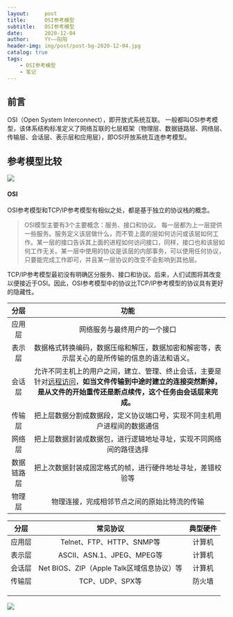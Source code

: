 ```yaml
---
layout:     post
title:      OSI参考模型
subtitle:   OSI参考模型
date:       2020-12-04
author:     YY——阳阳
header-img: img/post/post-bg-2020-12-04.jpg
catalog: true
tags:
    - OSI参考模型
    - 笔记
---
```


## 前言
OSI（Open System Interconnect），即开放式系统互联。 一般都叫OSI参考模型，该体系结构标准定义了网络互联的七层框架（物理层、数据链路层、网络层、传输层、会话层、表示层和应用层），即OSI开放系统互连参考模型。

## 参考模型比较
![](https://mmbiz.qpic.cn/mmbiz_jpg/VcRPEU1K2odmiaZ4aslthLe3Bf0GYUgrQNkCzrLib6l5saXHGsIDyt1uzDNMqAnZLbMB68y4URbDKWjfd5qoMfHw/640?wx_fmt=jpeg&tp=webp&wxfrom=5&wx_lazy=1&wx_co=1)
#### OSI
OSI参考模型和TCP/IP参考模型有相似之处，都是基于独立的协议栈的概念。

>OSI模型主要有3个主要概念：服务、接口和协议。
>每一层都为上一层提供一些服务。服务定义该层做什么，而不管上面的层如何访问或该层如何工作。某一层的接口告诉其上面的进程如何访问接口，同样，接口也和该层如何工作无关。某一层中使用的协议是该层的内部事务，可以使用任何协议，只要能完成工作即可，并且某一层协议的改变不会影响到其他层。

TCP/IP参考模型最初没有明确区分服务、接口和协议。后来，人们试图将其改变以便接近于OSI。因此，OSI参考模型中的协议比TCP/IP参考模型的协议具有更好的隐藏性。

|    分层    |                             功能                             |
| :--------: | :----------------------------------------------------------: |
|   应用层   |                 网络服务与最终用户的一个接口                 |
|   表示层   | 数据格式转换编码，数据压缩和解压，数据加密和解密等，表示层关心的是所传输的信息的语法和语义。 |
|   会话层   | 允许不同主机上的用户之间，建立、管理、终止会话，主要是针对[远程访问](http://mp.weixin.qq.com/s?__biz=MjM5OTk4MDE2MA==&mid=2655121280&idx=2&sn=a0c63771108615dcba229dce5ea6136b&chksm=bc86726f8bf1fb79f999d5f4c26d8095aa08161eb301f84bd31123642492074afcee0bb40908&scene=21#wechat_redirect)，**如当文件传输到中途时建立的连接突然断掉，是从文件的开始重传还是断点续传，这个任务由会话层来完成。** |
|   传输层   | 把上层数据分割成数据段，定义协议端口号，实现不同主机用户进程间的数据通信 |
|   网络层   | 把上层数据封装成数据包，进行逻辑地址寻址，实现不同网络间的路径选择 |
| 数据链路层 |  把上次数据封装成固定格式的帧，进行硬件地址寻址，差错校验等  |
|   物理层   |         物理连接，完成相邻节点之间的原始比特流的传输         |

|  分层  |                 常见协议                  | 典型硬件 |
| :----: | :---------------------------------------: | :------: |
| 应用层 |         Telnet、FTP、HTTP、SNMP等         |  计算机  |
| 表示层 |        ASCII、ASN.1、JPEG、MPEG等         |  计算机  |
| 会话层 | Net BIOS、ZIP（Apple Talk区域信息协议）等 |  计算机  |
| 传输层 |              TCP、UDP、SPX等              |  防火墙  |
|        |                                           |          |
|        |                                           |          |
|        |                                           |          |

![](E:%5C%E4%BD%9C%E4%B8%9A%5Cbilibili%5C1080x2160.jpg)